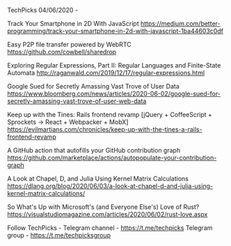 TechPicks 04/06/2020 -

Track Your Smartphone in 2D With JavaScript
https://medium.com/better-programming/track-your-smartphone-in-2d-with-javascript-1ba44603c0df

Easy P2P file transfer powered by WebRTC
https://github.com/cowbell/sharedrop

Exploring Regular Expressions, Part II: Regular Languages and Finite-State Automata
http://raganwald.com/2019/12/17/regular-expressions.html

Google Sued for Secretly Amassing Vast Trove of User Data
https://www.bloomberg.com/news/articles/2020-06-02/google-sued-for-secretly-amassing-vast-trove-of-user-web-data

Keep up with the Tines: Rails frontend revamp [jQuery + CoffeeScript + Sprockets -> React + Webpacker + MobX]
https://evilmartians.com/chronicles/keep-up-with-the-tines-a-rails-frontend-revamp

A GitHub action that autofills your GitHub contribution graph
https://github.com/marketplace/actions/autopopulate-your-contribution-graph

A Look at Chapel, D, and Julia Using Kernel Matrix Calculations
https://dlang.org/blog/2020/06/03/a-look-at-chapel-d-and-julia-using-kernel-matrix-calculations/

So What's Up with Microsoft's (and Everyone Else's) Love of Rust?
https://visualstudiomagazine.com/articles/2020/06/02/rust-love.aspx

Follow TechPicks -
Telegram channel - https://t.me/techpicks
Telegram group - https://t.me/techpicksgroup